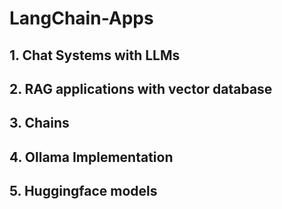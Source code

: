 ﻿# LangChain-Apps

## 1. Chat Systems with LLMs
## 2. RAG applications with vector database
## 3. Chains
## 4. Ollama Implementation
## 5. Huggingface models
